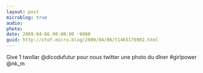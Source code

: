 ```yaml
---
layout: post
microblog: true
audio: 
photo: 
date: 2009-04-06 00:00:00 -0000
guid: http://xtof.micro.blog/2009/04/06/t1465176902.html
---
```

Give 1 twollar @dicodufutur pour nous twitter une photo du dîner #girlpower @nk_m
